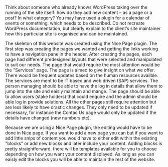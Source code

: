Think about someone who already knows WordPress taking over the running of the site itself: how do they add new content – as a page or a post? In what category? You may have used a plugin for a calendar of events or something, which needs to be described. Do not recreate WordPress documentation, but clearly explain to the client’s site maintainer how this particular site is organised and can be maintained.

The skeleton of this website was created using the Nice Page plugin. The first step was creating the pages we wanted and getting the links working to have a navigation pane in the header. After creating the pages, each page had different predesigned layouts that were selected and manipulated to suit our needs. The page that would require the most attention would be the "Services" page. The page is aimed to give insight on what we offer. There would be frequent updates based on the human resources availble. The services are ment to be IT based and web driven (SAP) services. The person managing should be able to have the log in details that allow them to jump into the site and eaisly maintain and mange. The page should be able to allow users (stake holders) that could enquire and the admin should be able log in provide solutions. 
All the other pages still require attention but are less likely to have drastic changes. They only need to be updated if necessary, for instance the Contac Us page would only be updated if the details have changed (new numbers etc). 

Because we are using a Nice Page plugin, the editing would have to be done in Nice page. If you want to add a new page you can but if you want to add little snips of content you would have to either edit within the existing "blocks" or add new blocks and later include your content. Adding blocks is pretty straightforward, there will be templates available for you to choose depending on how you want your content displayed. As long as you can eaisly edit the blocks you will be able to maintain the rest of the website.
